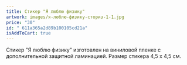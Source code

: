 ```yaml
---
title: Стикер "Я люблю физику"
artwork: images/я-люблю-физику-сториз-1-1.jpg
price: "30"
id: " 611a365a2d89b100105cd21a"
isAddToCart: true
---
```

Стикер "Я люблю физику" изготовлен на виниловой пленке с дополнительной защитной ламинацией. Размер стикера 4,5 х 4,5 см.